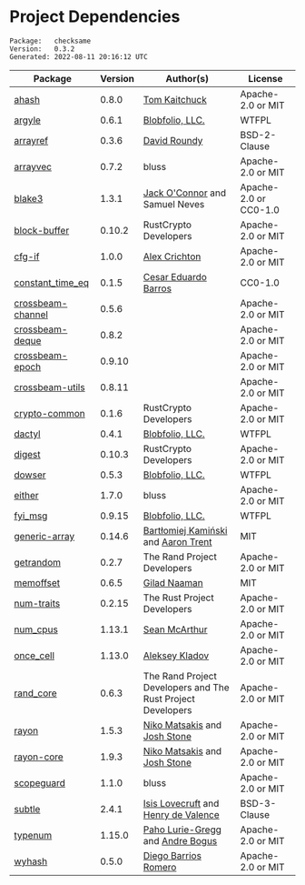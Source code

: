 # Project Dependencies
    Package:   checksame
    Version:   0.3.2
    Generated: 2022-08-11 20:16:12 UTC

| Package | Version | Author(s) | License |
| ---- | ---- | ---- | ---- |
| [ahash](https://github.com/tkaitchuck/ahash) | 0.8.0 | [Tom Kaitchuck](mailto:tom.kaitchuck@gmail.com) | Apache-2.0 or MIT |
| [argyle](https://github.com/Blobfolio/argyle) | 0.6.1 | [Blobfolio, LLC.](mailto:hello@blobfolio.com) | WTFPL |
| [arrayref](https://github.com/droundy/arrayref) | 0.3.6 | [David Roundy](mailto:roundyd@physics.oregonstate.edu) | BSD-2-Clause |
| [arrayvec](https://github.com/bluss/arrayvec) | 0.7.2 | bluss | Apache-2.0 or MIT |
| [blake3](https://github.com/BLAKE3-team/BLAKE3) | 1.3.1 | [Jack O'Connor](mailto:oconnor663@gmail.com) and Samuel Neves | Apache-2.0 or CC0-1.0 |
| [block-buffer](https://github.com/RustCrypto/utils) | 0.10.2 | RustCrypto Developers | Apache-2.0 or MIT |
| [cfg-if](https://github.com/alexcrichton/cfg-if) | 1.0.0 | [Alex Crichton](mailto:alex@alexcrichton.com) | Apache-2.0 or MIT |
| [constant_time_eq](https://github.com/cesarb/constant_time_eq) | 0.1.5 | [Cesar Eduardo Barros](mailto:cesarb@cesarb.eti.br) | CC0-1.0 |
| [crossbeam-channel](https://github.com/crossbeam-rs/crossbeam) | 0.5.6 |  | Apache-2.0 or MIT |
| [crossbeam-deque](https://github.com/crossbeam-rs/crossbeam) | 0.8.2 |  | Apache-2.0 or MIT |
| [crossbeam-epoch](https://github.com/crossbeam-rs/crossbeam) | 0.9.10 |  | Apache-2.0 or MIT |
| [crossbeam-utils](https://github.com/crossbeam-rs/crossbeam) | 0.8.11 |  | Apache-2.0 or MIT |
| [crypto-common](https://github.com/RustCrypto/traits) | 0.1.6 | RustCrypto Developers | Apache-2.0 or MIT |
| [dactyl](https://github.com/Blobfolio/dactyl) | 0.4.1 | [Blobfolio, LLC.](mailto:hello@blobfolio.com) | WTFPL |
| [digest](https://github.com/RustCrypto/traits) | 0.10.3 | RustCrypto Developers | Apache-2.0 or MIT |
| [dowser](https://github.com/Blobfolio/dowser) | 0.5.3 | [Blobfolio, LLC.](mailto:hello@blobfolio.com) | WTFPL |
| [either](https://github.com/bluss/either) | 1.7.0 | bluss | Apache-2.0 or MIT |
| [fyi_msg](https://github.com/Blobfolio/fyi) | 0.9.15 | [Blobfolio, LLC.](mailto:hello@blobfolio.com) | WTFPL |
| [generic-array](https://github.com/fizyk20/generic-array.git) | 0.14.6 | [Bartłomiej Kamiński](mailto:fizyk20@gmail.com) and [Aaron Trent](mailto:novacrazy@gmail.com) | MIT |
| [getrandom](https://github.com/rust-random/getrandom) | 0.2.7 | The Rand Project Developers | Apache-2.0 or MIT |
| [memoffset](https://github.com/Gilnaa/memoffset) | 0.6.5 | [Gilad Naaman](mailto:gilad.naaman@gmail.com) | MIT |
| [num-traits](https://github.com/rust-num/num-traits) | 0.2.15 | The Rust Project Developers | Apache-2.0 or MIT |
| [num_cpus](https://github.com/seanmonstar/num_cpus) | 1.13.1 | [Sean McArthur](mailto:sean@seanmonstar.com) | Apache-2.0 or MIT |
| [once_cell](https://github.com/matklad/once_cell) | 1.13.0 | [Aleksey Kladov](mailto:aleksey.kladov@gmail.com) | Apache-2.0 or MIT |
| [rand_core](https://github.com/rust-random/rand) | 0.6.3 | The Rand Project Developers and The Rust Project Developers | Apache-2.0 or MIT |
| [rayon](https://github.com/rayon-rs/rayon) | 1.5.3 | [Niko Matsakis](mailto:niko@alum.mit.edu) and [Josh Stone](mailto:cuviper@gmail.com) | Apache-2.0 or MIT |
| [rayon-core](https://github.com/rayon-rs/rayon) | 1.9.3 | [Niko Matsakis](mailto:niko@alum.mit.edu) and [Josh Stone](mailto:cuviper@gmail.com) | Apache-2.0 or MIT |
| [scopeguard](https://github.com/bluss/scopeguard) | 1.1.0 | bluss | Apache-2.0 or MIT |
| [subtle](https://github.com/dalek-cryptography/subtle) | 2.4.1 | [Isis Lovecruft](mailto:isis@patternsinthevoid.net) and [Henry de Valence](mailto:hdevalence@hdevalence.ca) | BSD-3-Clause |
| [typenum](https://github.com/paholg/typenum) | 1.15.0 | [Paho Lurie-Gregg](mailto:paho@paholg.com) and [Andre Bogus](mailto:bogusandre@gmail.com) | Apache-2.0 or MIT |
| [wyhash](https://github.com/eldruin/wyhash-rs) | 0.5.0 | [Diego Barrios Romero](mailto:eldruin@gmail.com) | Apache-2.0 or MIT |
